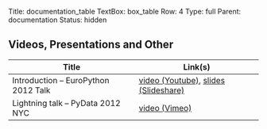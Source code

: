 Title: documentation_table
TextBox: box_table
Row: 4
Type: full
Parent: documentation
Status: hidden

## Videos, Presentations and Other ##

<table class = "table">
	<thead>
		<tr>
			<th>Title</th>
			<th>Link(s)</th>
		</tr>
	</thead>
	<tbody>
		<tr>
			<td>Introduction – EuroPython 2012 Talk</td>
			<td><a href="http://www.youtube.com/watch?v=WSHD029BAls">video (Youtube)</a>,
			<a href="http://www.slideshare.net/Stiivi/cubes-lightweight-python-olap">slides (Slideshare)</a>
            </td>
		</tr>
		<tr>
			<td>Lightning talk – PyData 2012 NYC</td>
			<td><a href="https://vimeo.com/53095895">video (Vimeo)</a></td>
		</tr>
	</tbody>
</table>
